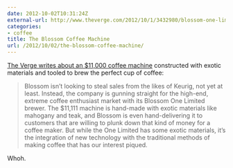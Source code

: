 ```yaml
---
date: 2012-10-02T10:31:24Z
external-url: http://www.theverge.com/2012/10/1/3432980/blossom-one-limited-coffee-maker-11111
categories:
- coffee
title: The Blossom Coffee Machine
url: /2012/10/02/the-blossom-coffee-machine/
---
```


[The Verge writes about an $11,000 coffee machine](http://www.theverge.com/2012/10/1/3432980/blossom-one-limited-coffee-maker-11111) constructed with exotic materials and tooled to brew the perfect cup of coffee:

> Blossom isn’t looking to steal sales from the likes of Keurig, not yet at least. Instead, the company is gunning straight for the high-end, extreme coffee enthusiast market with its Blossom One Limited brewer. The $11,111 machine is hand-made with exotic materials like mahogany and teak, and Blossom is even hand-delivering it to customers that are willing to plunk down that kind of money for a coffee maker. But while the One Limited has some exotic materials, it’s the integration of new technology with the traditional methods of making coffee that has our interest piqued.

Whoh.
